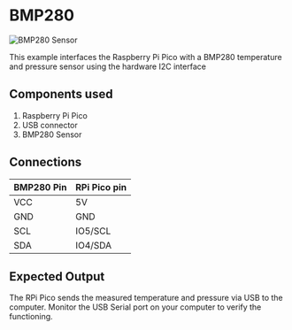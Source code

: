 # BMP280

![BMP280 Sensor](https://europe1.discourse-cdn.com/arduino/original/4X/d/d/3/dd3f0bd7d229efd4393773ea04eecf502c4e5cba.jpeg)

This example interfaces the Raspberry Pi Pico with a BMP280 temperature and pressure
sensor using the hardware I2C interface

## Components used
1. Raspberry Pi Pico
1. USB connector
1. BMP280 Sensor

## Connections

| BMP280 Pin | RPi Pico pin|
| -----------|-----------------|
| VCC | 5V |
| GND | GND |
| SCL | IO5/SCL |
| SDA | IO4/SDA |

## Expected Output
The RPi Pico sends the measured temperature and pressure via USB to the computer.
Monitor the USB Serial port on your computer to verify the functioning.
